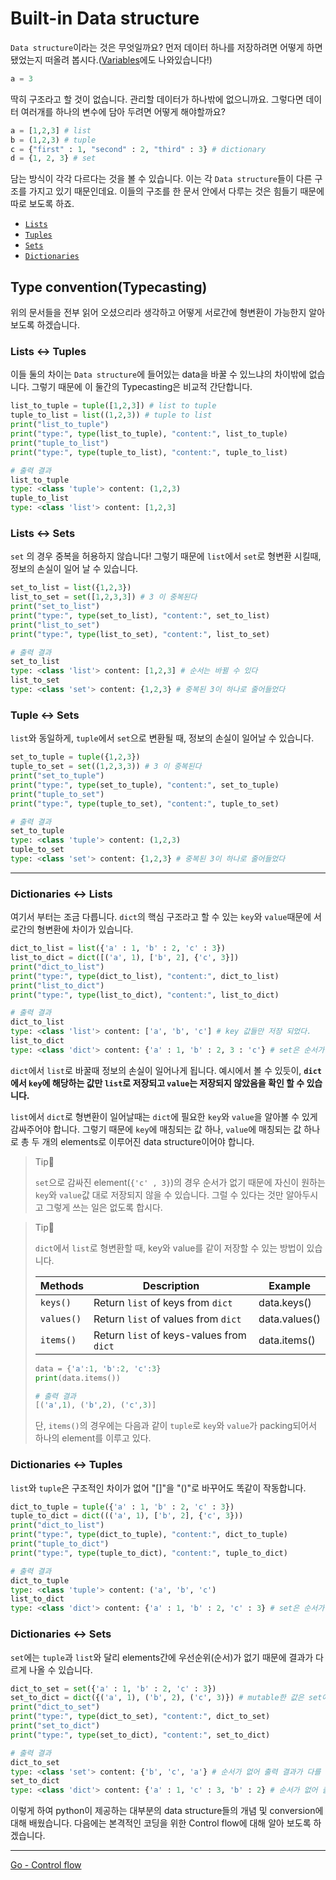 # Built-in Data structure

`Data structure`이라는 것은 무엇일까요? 먼저 데이터 하나를 저장하려면 어떻게 하면 됐었는지 떠올려 봅시다.([Variables](./Variables.md)에도 나와있습니다!)

```python
a = 3
```

딱히 구조라고 할 것이 없습니다. 관리할 데이터가 하나밖에 없으니까요. 그렇다면 데이터 여러개를 하나의 변수에 담아 두려면 어떻게 해야할까요?

```python
a = [1,2,3] # list
b = (1,2,3) # tuple
c = {"first" : 1, "second" : 2, "third" : 3} # dictionary
d = {1, 2, 3} # set
```

담는 방식이 각각 다르다는 것을 볼 수 있습니다. 이는 각 `Data structure`들이 다른 구조를 가지고 있기 때문인데요. 이들의 구조를 한 문서 안에서 다루는 것은 힘들기 때문에 따로 보도록 하죠.

- [`Lists`](./Lists.md)
- [`Tuples`](./Tuples.md)
- [`Sets`](./Sets.md)
- [`Dictionaries`](./Dictionaries.md)

## Type convention(Typecasting)

위의 문서들을 전부 읽어 오셨으리라 생각하고 어떻게 서로간에 형변환이 가능한지 알아보도록 하겠습니다.

### Lists ↔ Tuples

이들 둘의 차이는 `Data structure`에 들어있는 data을 바꿀 수 있느냐의 차이밖에 없습니다. 그렇기 때문에 이 둘간의 Typecasting은 비교적 간단합니다.

```python
list_to_tuple = tuple([1,2,3]) # list to tuple
tuple_to_list = list((1,2,3)) # tuple to list
print("list_to_tuple")
print("type:", type(list_to_tuple), "content:", list_to_tuple)
print("tuple_to_list")
print("type:", type(tuple_to_list), "content:", tuple_to_list)
```

```python
# 출력 결과
list_to_tuple
type: <class 'tuple'> content: (1,2,3)
tuple_to_list
type: <class 'list'> content: [1,2,3]
```

### Lists ↔ Sets

`set` 의 경우 중복을 허용하지 않습니다! 그렇기 때문에 `list`에서 `set`로 형변환 시킬때, 정보의 손실이 일어 날 수 있습니다.

```python
set_to_list = list({1,2,3})
list_to_set = set([1,2,3,3]) # 3 이 중복된다
print("set_to_list")
print("type:", type(set_to_list), "content:", set_to_list)
print("list_to_set")
print("type:", type(list_to_set), "content:", list_to_set)
```

```python
# 출력 결과
set_to_list
type: <class 'list'> content: [1,2,3] # 순서는 바뀔 수 있다
list_to_set
type: <class 'set'> content: {1,2,3} # 중복된 3이 하나로 줄어들었다
```

### Tuple ↔ Sets

`list`와 동일하게, `tuple`에서 `set`으로 변환될 때, 정보의 손실이 일어날 수 있습니다.

```python
set_to_tuple = tuple({1,2,3})
tuple_to_set = set((1,2,3,3)) # 3 이 중복된다
print("set_to_tuple")
print("type:", type(set_to_tuple), "content:", set_to_tuple)
print("tuple_to_set")
print("type:", type(tuple_to_set), "content:", tuple_to_set)
```

```python
# 출력 결과
set_to_tuple
type: <class 'tuple'> content: (1,2,3)
tuple_to_set
type: <class 'set'> content: {1,2,3} # 중복된 3이 하나로 줄어들었다
```

---

### Dictionaries ↔ Lists

여기서 부터는 조금 다릅니다. `dict`의 핵심 구조라고 할 수 있는 `key`와 `value`때문에 서로간의 형변환에 차이가 있습니다.

```python
dict_to_list = list({'a' : 1, 'b' : 2, 'c' : 3}) 
list_to_dict = dict([('a', 1), ['b', 2], {'c', 3}])
print("dict_to_list")
print("type:", type(dict_to_list), "content:", dict_to_list)
print("list_to_dict")
print("type:", type(list_to_dict), "content:", list_to_dict)
```

```python
# 출력 결과
dict_to_list
type: <class 'list'> content: ['a', 'b', 'c'] # key 값들만 저장 되었다.
list_to_dict
type: <class 'dict'> content: {'a' : 1, 'b' : 2, 3 : 'c'} # set은 순서가 바뀔 수 있다
```

`dict`에서 `list`로 바꿀때 정보의 손실이 일어나게 됩니다. 예시에서 볼 수 있듯이, **`dict`에서 `key`에 해당하는 값만 `list`로 저장되고 `value`는 저장되지 않았음을 확인 할 수 있습니다.**

`list`에서 `dict`로 형변환이 일어날때는 `dict`에 필요한 `key`와 `value`을 알아볼 수 있게 감싸주어야 합니다. 그렇기 때문에 `key`에 매칭되는 값 하나, `value`에 매칭되는 값 하나로 총 두 개의 elements로 이루어진 data structure이어야 합니다. 

> Tip👀
>
> `set`으로 감싸진 element(`{'c' , 3}`)의 경우 순서가 없기 때문에 자신이 원하는 `key`와 `value`값 대로 저장되지 않을 수 있습니다. 그럴 수 있다는 것만 알아두시고 그렇게 쓰는 일은 없도록 합시다.

> Tip👀
>
> `dict`에서 `list`로 형변환할 때, key와 value를 같이 저장할 수 있는 방법이 있습니다.
>
> | Methods    | Description                              | Example       |
> | ---------- | ---------------------------------------- | ------------- |
> | `keys()`   | Return `list` of keys from `dict`        | data.keys()   |
> | `values()` | Return `list` of values from `dict`      | data.values() |
> | `items()`  | Return `list` of keys-values from `dict` | data.items()  |
>
> ```python
> data = {'a':1, 'b':2, 'c':3}
> print(data.items())
> ```
>
> ```python
> # 출력 결과
> [('a',1), ('b',2), ('c',3)]
> ```
>
> 단, `items()`의 경우에는 다음과 같이 `tuple`로 `key`와 `value`가 packing되어서 하나의 element를 이루고 있다.

### Dictionaries ↔ Tuples

`list`와 `tuple`은 구조적인 차이가 없어 "[]"을 "()"로 바꾸어도 똑같이 작동합니다.

```python
dict_to_tuple = tuple({'a' : 1, 'b' : 2, 'c' : 3})
tuple_to_dict = dict((('a', 1), ['b', 2], {'c', 3}))
print("dict_to_list")
print("type:", type(dict_to_tuple), "content:", dict_to_tuple)
print("tuple_to_dict")
print("type:", type(tuple_to_dict), "content:", tuple_to_dict)
```

```python
# 출력 결과
dict_to_tuple
type: <class 'tuple'> content: ('a', 'b', 'c')
list_to_dict
type: <class 'dict'> content: {'a' : 1, 'b' : 2, 'c' : 3} # set은 순서가 바뀔 수 있다
```

### Dictionaries ↔ Sets

`set`에는 `tuple`과 `list`와 달리 elements간에 우선순위(순서)가 없기 때문에 결과가 다르게 나올 수 있습니다.

```python
dict_to_set = set({'a' : 1, 'b' : 2, 'c' : 3})
set_to_dict = dict({('a', 1), ('b', 2), ('c', 3)}) # mutable한 값은 set에 담지 못한다.
print("dict_to_set")
print("type:", type(dict_to_set), "content:", dict_to_set)
print("set_to_dict")
print("type:", type(set_to_dict), "content:", set_to_dict)
```

```python
# 출력 결과
dict_to_set
type: <class 'set'> content: {'b', 'c', 'a'} # 순서가 없어 출력 결과가 다를 수 있다.
set_to_dict
type: <class 'dict'> content: {'a' : 1, 'c' : 3, 'b' : 2} # 순서가 없어 출력 결과가 다를 수 있다.
```

이렇게 하여 python이 제공하는 대부분의 data structure들의 개념 및 conversion에 대해 배웠습니다. 다음에는 본격적인 코딩을 위한 Control flow에 대해 알아 보도록 하겠습니다.

---

[Go - Control flow](./Control-flow.md)